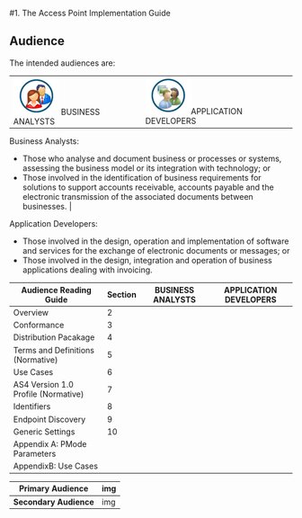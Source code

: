 #1. The Access Point Implementation Guide

## Audience
The intended audiences are:
 
| | |
---|---
![BusinessAnalyst-Logo](/docs/Businessanalyst.PNG) BUSINESS ANALYSTS |![ApplicationDeveloper-Logo](/docs/Applicationdeveloper.PNG)APPLICATION DEVELOPERS
Business Analysts: 
+ Those who analyse and document business or processes or systems, assessing the business model or its integration with technology; or 
+ Those involved in the identification of business requirements for solutions to support accounts receivable, accounts payable and the electronic transmission of the associated documents between businesses. 
|

Application Developers: 
+ Those involved in the design, operation and implementation of software and services for the exchange of electronic documents or messages; or 
+ Those involved in the design, integration and operation of business applications dealing with invoicing. 
 
 Audience Reading Guide | Section | BUSINESS ANALYSTS| APPLICATION DEVELOPERS
---|---|---|---
Overview | 2 | | 
Conformance | 3 | | 
Distribution Pacakage | 4 | | 
Terms and Definitions (Normative) | 5 | | 
Use Cases | 6 | | 
AS4 Version 1.0 Profile (Normative) | 7 | | 
Identifiers | 8 | | 
Endpoint Discovery | 9 | | 
Generic Settings | 10 | | 
Appendix A: PMode Parameters|  | | 
AppendixB: Use Cases |  | | 
 	 
Primary Audience | img 
---|---
**Secondary Audience** | img



 



